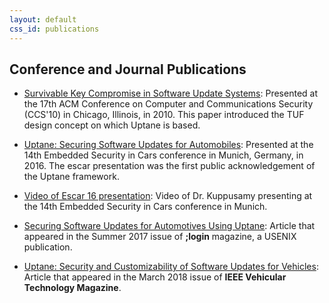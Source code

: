 ```yaml
---
layout: default
css_id: publications
---
```


## Conference and Journal Publications

* [Survivable Key Compromise in Software Update Systems](papers/samuel_ccs_2010.pdf):
  Presented at the 17th ACM Conference on Computer and Communications Security (CCS'10)
  in Chicago, Illinois, in 2010. This paper introduced the TUF design concept on which
  Uptane is based.

* [Uptane: Securing Software Updates for Automobiles](papers/kuppusamy_escar_16.pdf):
  Presented at the 14th Embedded Security in Cars conference in Munich, Germany, in 2016.
  The escar presentation was the first public acknowledgement of the Uptane framework.

* [Video of Escar 16 presentation](https://www.youtube.com/watch?v=nDghHNxRGHA):
  Video of Dr. Kuppusamy presenting at the 14th Embedded Security in
  Cars conference in Munich.

* [Securing Software Updates for Automotives Using Uptane](papers/kuppusamy_login_2017.pdf):
  Article that appeared in the Summer 2017 issue of **;login** magazine, a USENIX
  publication.

* [Uptane: Security and Customizability of Software Updates for Vehicles](papers/kuppusamy_IEEEVT_2018.pdf):
  Article that appeared in the March 2018 issue of **IEEE Vehicular Technology Magazine**.
